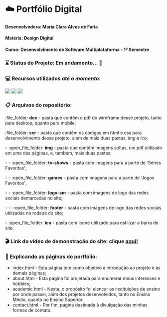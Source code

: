 # :cloud: Portfólio Digital
#### Desenvolvedora: Maria Clara Alves de Faria
#### Matéria: Design Digital
#### Curso: Desenvolvimento de Software Multiplataforma - 1º Semestre

### :hourglass: Status do Projeto: Em andamento... :construction:

### :computer: Recursos utilizados _até o momento_:
<p>
    <img src="https://img.shields.io/badge/Figma-F24E1E?style=for-the-badge&logo=figma&logoColor=white"/>
    <img src="https://img.shields.io/badge/HTML5-E34F26?style=for-the-badge&logo=html5&logoColor=white"/>
    <img src="https://img.shields.io/badge/CSS3-1572B6?style=for-the-badge&logo=css3&logoColor=white"/>
</p>

### :clipboard: Arquivos do repositório:
<p> :file_folder: <strong>doc</strong> - pasta que contêm o pdf do wireframe desse projeto, tanto para desktop, quanto para mobile;</p>
<p> :file_folder: <strong>scr</strong> - pasta que contêm os códigos em html e css para desenvolvimento desse projeto, além de mais duas pastas, <em>img</em> e <em>ico</em>;</p>
<p>     - :open_file_folder: <strong>img</strong> - pasta que contêm imagens soltas, um pdf utilizado em uma das páginas, e, também, mais duas pastas;</p>
<p>         - - :open_file_folder: <strong>tv-shows</strong> - pasta com imagens para a parte de 'Séries Favoritas';</p>
<p>         - - :open_file_folder: <strong>games</strong> - pasta com imagens para a parte de 'Jogos Favoritos';</p>
<p>         - - :open_file_folder: <strong>logo-sm</strong> - pasta com imagens de logo das redes sociais demarcadas no site;</p>
<p>             - - -:open_file_folder: <strong>footer</strong> - pasta com imagens de logo das redes sociais utilizadas no rodapé do site;</p>
<p>     - :open_file_folder: <strong>ico</strong> - pasta com ícone utilizado para estilizar a barra do site.</p>

### :clapper: Link do vídeo de demonstração do site: clique <a href="https://youtu.be/XVsVkRNm86g" target="_blank">aqui!</a>

### :pushpin: Explicando as páginas do portfólio:
<ul>
    <li>index.html - Esta página tem como objetivo a introdução ao projeto e às demais páginas;</li>
    <li>about.html - Esta página foi projetada para enumerar meus interesses e hobbies;</li>
    <li>academic.html - Nesta, o propósito foi elencar as instituições de ensino por onde passei, além dos projetos desenvolvidos, tanto no Ensino Médio, quanto no Ensino Superior.</li>
    <li>contact.html - Por fim, página destinada à divulgação das minhas formas de contato.</li>
</ul>